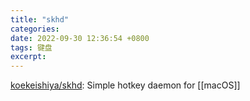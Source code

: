 ```yaml
---
title: "skhd"
categories: 
date: 2022-09-30 12:36:54 +0800
tags: 键盘
excerpt: 
---
```



[koekeishiya/skhd](https://github.com/koekeishiya/skhd): Simple hotkey daemon for [[macOS]]








